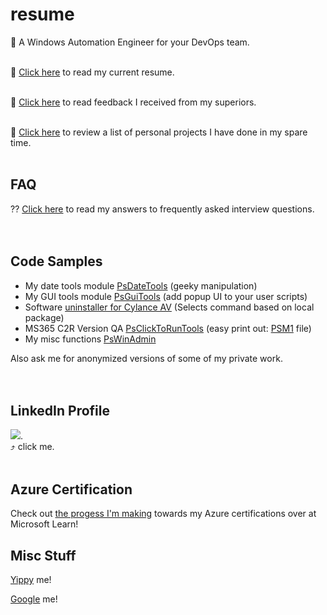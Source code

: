 # resume
👀 A Windows Automation Engineer for your DevOps team.
</br>
</br>

📜 [Click here](https://github.com/tonypags/resume/blob/master/A-Pagliaro-Resume.md) to read my current resume.
</br>
</br>

📢 [Click here](https://github.com/tonypags/resume/blob/master/Testimonials.md) to read feedback I received from my superiors.
</br>
</br>

📐 [Click here](https://github.com/tonypags/resume/blob/master/Personal-Projects.md) to review a list of personal projects I have done in my spare time.
</br>
</br>

## FAQ
⁇ [Click here](https://github.com/tonypags/resume/blob/master/FAQ.md) to read my answers to frequently asked interview questions. 
</br>
</br>
</br>

## Code Samples
- My date tools module [PsDateTools](https://github.com/tonypags/PsDateTools/) (geeky manipulation)
- My GUI tools module [PsGuiTools](https://github.com/tonypags/PsGuiTools) (add popup UI to your user scripts)
- Software [uninstaller for Cylance AV](https://github.com/tonypags/resume/blob/master/code-samples/Get-CylanceUninstallString.ps1) (Selects command based on local package)
- MS365 C2R Version QA [PsClickToRunTools](https://github.com/RFAInc/PsClickToRunTools) (easy print out: [PSM1](https://github.com/RFAInc/PsClickToRunTools/blob/main/PsClickToRunTools.psm1) file)
- My misc functions [PsWinAdmin](https://github.com/tonypags/PsWinAdmin)

Also ask me for anonymized versions of some of my private work. </br>
</br>
</br>

## LinkedIn Profile
[![](https://media-exp1.licdn.com/dms/image/C5603AQGCpTjho5JrDg/profile-displayphoto-shrink_200_200/0/1516656396060?e=1628121600&v=beta&t=HEr8KrPPpFOXVgTJ278sAwLSV2599eaUGgVGV5ah-S0)](https://www.linkedin.com/in/tony-pagliaro-a2923337/).
</br>
⤴️ click me.</br>
</br>

## Azure Certification
Check out [the progess I'm making](https://docs.microsoft.com/en-us/users/tony-3972/) towards my Azure certifications over at Microsoft Learn! 

## Misc Stuff
[Yippy](https://www.yippy.com/search?query=powershell+tonypags) me!

[Google](https://www.google.com/search?q=tonypags+powershell) me!
</br>
